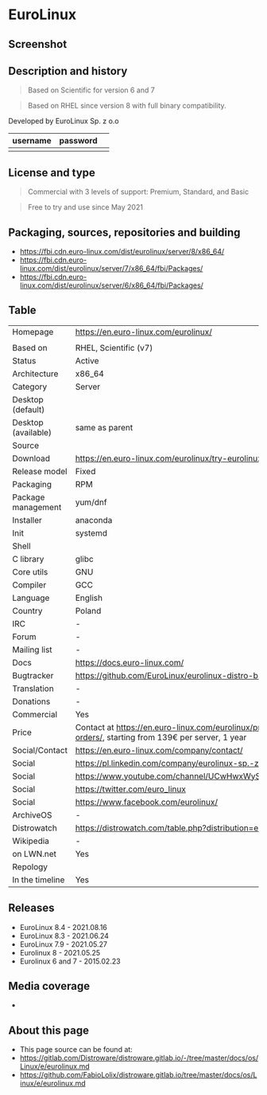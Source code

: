 # EuroLinux

## Screenshot


## Description and history

> Based on Scientific for version 6 and 7

> Based on RHEL since version 8 with full binary compatibility.

Developed by EuroLinux Sp. z o.o

| username | password |  |
|----------|----------|--|
|  |  |  |


## License and type

> Commercial with 3 levels of support: Premium, Standard, and Basic

> Free to try and use since May 2021


## Packaging, sources, repositories and building

>

* <https://fbi.cdn.euro-linux.com/dist/eurolinux/server/8/x86_64/>
* <https://fbi.cdn.euro-linux.com/dist/eurolinux/server/7/x86_64/fbi/Packages/>
* <https://fbi.cdn.euro-linux.com/dist/eurolinux/server/6/x86_64/fbi/Packages/>


## Table

|                       |  |
|-----------------------|--|
| Homepage              | <https://en.euro-linux.com/eurolinux/> |
|  |  |
| Based on              | RHEL, Scientific (v7) |
| Status                | Active |
| Architecture          | x86_64 |
| Category              | Server |
| Desktop (default)     |  |
| Desktop (available)   | same as parent |
| Source                |  |
| Download              | <https://en.euro-linux.com/eurolinux/try-eurolinux/> |
| Release model         | Fixed |
| Packaging             | RPM |
| Package management    | yum/dnf |
| Installer             | anaconda |
| Init                  | systemd |
| Shell                 |  |
| C library             | glibc |
| Core utils            | GNU |
| Compiler              | GCC |
| Language              | English |
| Country               | Poland |
| IRC                   | - |
| Forum                 | - |
| Mailing list          | - |
| Docs                  | <https://docs.euro-linux.com/> |
| Bugtracker            | <https://github.com/EuroLinux/eurolinux-distro-bugs-and-rfc> |
| Translation           | - |
| Donations             | - |
| Commercial            | Yes |
| Price                 | Contact at <https://en.euro-linux.com/eurolinux/pricing-and-orders/>, starting from 139€ per server, 1 year |
| Social/Contact        | <https://en.euro-linux.com/company/contact/> |
| Social                | <https://pl.linkedin.com/company/eurolinux-sp.-z-o.o.> |
| Social                | <https://www.youtube.com/channel/UCwHwxWySqqWlB4YajqTBPTg> |
| Social                | <https://twitter.com/euro_linux> |
| Social                | <https://www.facebook.com/eurolinux/> |
| ArchiveOS             | - |
| Distrowatch           | <https://distrowatch.com/table.php?distribution=eurolinux> |
| Wikipedia             | - |
| on LWN.net            | Yes |
| Repology              |  |
| In the timeline       | Yes |


## Releases

* EuroLinux 8.4 - 2021.08.16
* EuroLinux 8.3 - 2021.06.24
* EuroLinux 7.9 - 2021.05.27
* Eurolinux 8 - 2021.05.25 
* Eurolinux 6 and 7 - 2015.02.23 


## Media coverage

* 


## About this page

* This page source can be found at:
* <https://gitlab.com/Distroware/distroware.gitlab.io/-/tree/master/docs/os/Linux/e/eurolinux.md>
* <https://github.com/FabioLolix/distroware.gitlab.io/tree/master/docs/os/Linux/e/eurolinux.md>
